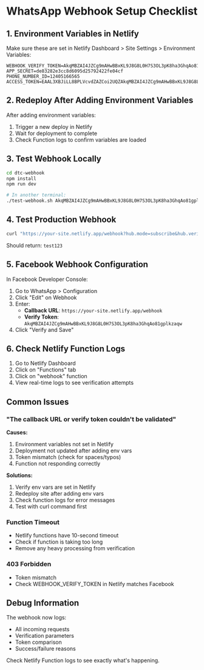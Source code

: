 # WhatsApp Webhook Setup Checklist

## 1. Environment Variables in Netlify

Make sure these are set in Netlify Dashboard > Site Settings > Environment Variables:

```
WEBHOOK_VERIFY_TOKEN=AkqMBZAI4JZCg9mAHwBBxKL9J8G8L0H7S3OL3pK8ha3GhqAo81gplkzaqw
APP_SECRET=de83282e3cc8d6095d25792422fe04cf
PHONE_NUMBER_ID=12405166565
ACCESS_TOKEN=EAAL3XBJiLL8BPLVcvdZAZCoi2UQZAkqMBZAI4JZCg9mAHwBBxKL9J8G8L0H7S3OL3pK8ha3Vxth74zfttWDp0V14ybRSfsQVLCnCDHTAZBKTbVnXVOM8gCpCGSEjVfdhhl59IbZCN1XVtP53c4TDfABwCGRE8Y5QzttqBX3HfFB5ZCBICNi9LnuRQAdGZCGTC665khF1d06xyfSPofKlFnYOZC9vHilOj5cuXIBdEEtZBfQc2ZAscRPKXJ5dMEIZD
```

## 2. Redeploy After Adding Environment Variables

After adding environment variables:
1. Trigger a new deploy in Netlify
2. Wait for deployment to complete
3. Check Function logs to confirm variables are loaded

## 3. Test Webhook Locally

```bash
cd dtc-webhook
npm install
npm run dev

# In another terminal:
./test-webhook.sh AkqMBZAI4JZCg9mAHwBBxKL9J8G8L0H7S3OL3pK8ha3GhqAo81gplkzaqw
```

## 4. Test Production Webhook

```bash
curl "https://your-site.netlify.app/webhook?hub.mode=subscribe&hub.verify_token=AkqMBZAI4JZCg9mAHwBBxKL9J8G8L0H7S3OL3pK8ha3GhqAo81gplkzaqw&hub.challenge=test123"
```

Should return: `test123`

## 5. Facebook Webhook Configuration

In Facebook Developer Console:

1. Go to WhatsApp > Configuration
2. Click "Edit" on Webhook
3. Enter:
   - **Callback URL**: `https://your-site.netlify.app/webhook`
   - **Verify Token**: `AkqMBZAI4JZCg9mAHwBBxKL9J8G8L0H7S3OL3pK8ha3GhqAo81gplkzaqw`
4. Click "Verify and Save"

## 6. Check Netlify Function Logs

1. Go to Netlify Dashboard
2. Click on "Functions" tab
3. Click on "webhook" function
4. View real-time logs to see verification attempts

## Common Issues

### "The callback URL or verify token couldn't be validated"

**Causes:**
1. Environment variables not set in Netlify
2. Deployment not updated after adding env vars
3. Token mismatch (check for spaces/typos)
4. Function not responding correctly

**Solutions:**
1. Verify env vars are set in Netlify
2. Redeploy site after adding env vars
3. Check function logs for error messages
4. Test with curl command first

### Function Timeout

- Netlify functions have 10-second timeout
- Check if function is taking too long
- Remove any heavy processing from verification

### 403 Forbidden

- Token mismatch
- Check WEBHOOK_VERIFY_TOKEN in Netlify matches Facebook

## Debug Information

The webhook now logs:
- All incoming requests
- Verification parameters
- Token comparison
- Success/failure reasons

Check Netlify Function logs to see exactly what's happening.